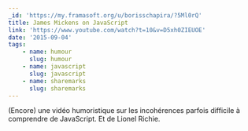 ```yaml
---
_id: 'https://my.framasoft.org/u/borisschapira/?5Ml0rQ'
title: James Mickens on JavaScript
link: 'https://www.youtube.com/watch?t=10&v=D5xh0ZIEUOE'
date: '2015-09-04'
tags:
    - name: humour
      slug: humour
    - name: javascript
      slug: javascript
    - name: sharemarks
      slug: sharemarks
---
```


<div class="markdown"><p>(Encore) une vidéo humoristique sur les incohérences parfois difficile à comprendre de JavaScript. Et de Lionel Richie.
</p></div>
